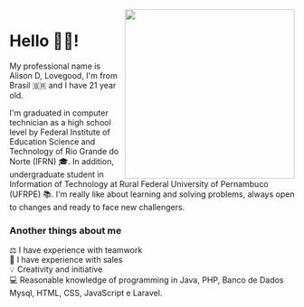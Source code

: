 <a href="https://br.pinterest.com/pin/832040099882468699/">
 <img src="https://i.pinimg.com/originals/8b/35/fe/8b35fef55fba1a201c9c7a11d3ec3d64.gif" align="right" width="300" />
</a>

# Hello 👋😁!

My professional name is Alison D, Lovegood, I'm from Brasil 🇧🇷 and I have 21 year old.

I'm graduated in computer technician as a high school level by Federal Institute of Education Science and Technology of Rio Grande do Norte (IFRN)  🎓. In addition, undergraduate student in Information of Technology at Rural Federal University of Pernambuco (UFRPE) 📚. I'm really like about learning and solving problems, always open to changes and ready to face new challengers.

### Another things about me
⚖️ I have experience with teamwork <br>
💸 I have experience with sales <br>
💡 Creativity and initiative <br>
💻 Reasonable knowledge of programming in Java, PHP, Banco de Dados Mysql, HTML, CSS, JavaScript e Laravel.
<!--
**AlisonDLovegood/AlisonDLovegood** is a ✨ _special_ ✨ repository because its `README.md` (this file) appears on your GitHub profile.

Here are some ideas to get you started:

- 🔭 I’m currently working on ...
- 🌱 I’m currently learning ...
- 👯 I’m looking to collaborate on ...
- 🤔 I’m looking for help with ...
- 💬 Ask me about ...
- 📫 How to reach me: ...
- 😄 Pronouns: ...
- ⚡ Fun fact: ...
-->
